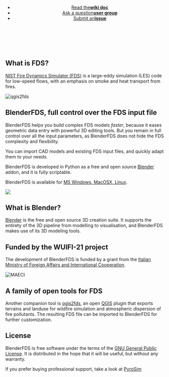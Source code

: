
<header>
<ul class="downloads">
    <li><a href="https://github.com/firetools/blenderfds/wiki">Read the<strong>wiki doc</strong></a></li>
    <li><a href="https://groups.google.com/g/blenderfds">Ask a question<strong>user group</strong></a></li>
    <li><a href="https://github.com/firetools/blenderfds/issues">Submit an<strong>issue</strong></a></li>
</ul>
</header>

<br><br>

## What is FDS?

[NIST Fire Dynamics Simulator (FDS)](https://pages.nist.gov/fds-smv/)
is a large-eddy simulation (LES) code for low-speed flows,
with an emphasis on smoke and heat transport from fires.

![qgis2fds](https://github.com/firetools/blenderfds/wiki/images/web/qgis2fds-blenderfds.gif)

## BlenderFDS, full control over the FDS input file

BlenderFDS helps you build complex FDS models *faster*,
because it eases geometric data entry with powerful 3D editing tools.
But you remain in full control over all the input parameters,
as BlenderFDS does not hide the FDS complexity and flexibility.

You can import CAD models and existing FDS input files,
and quickly adapt them to your needs.

BlenderFDS is developed in Python
as a free and open source [Blender](https://www.blender.org/) addon,
and it is fully scriptable.

BlenderFDS is available for [MS Windows, MacOSX, Linux](https://github.com/firetools/blenderfds/wiki/Installing).

[![](https://github.com/firetools/blenderfds/wiki/images/web/win_mac_linux.png)](https://github.com/firetools/blenderfds/wiki/Installing)

## What is Blender?

[Blender](https://www.blender.org/) is the free and open source 3D creation suite.
It supports the entirety of the 3D pipeline from modelling to visualisation,
and BlenderFDS makes use of its 3D modeling tools.

## Funded by the WUIFI-21 project

The development of BlenderFDS is funded by a grant from
the [Italian Ministry of Foreign Affairs and International Cooperation](https://www.esteri.it/).

![MAECI](https://github.com/firetools/blenderfds/wiki/images/logo_maeci.jpeg)

## A family of open tools for FDS

Another companion tool is [qgis2fds](https://github.com/firetools/qgis2fds/wiki), an open [QGIS](https://www.qgis.org) plugin
that exports terrains and landuse for wildfire simulation and atmospheric dispersion of fire pollutants.
The resulting FDS file can be imported to BlenderFDS for further customization.

## License

BlenderFDS is free software under the terms of
the [GNU General Public License](https://www.gnu.org/licenses/gpl-3.0.en.html).
It is distributed in the hope that it will be useful,
but without any warranty.

If you prefer buying professional support, take a look at
[PyroSim](https://www.thunderheadeng.com/pyrosim)
